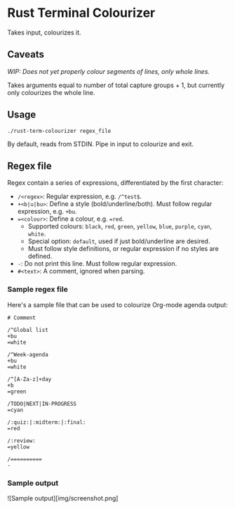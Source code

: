 # Rust Terminal Colourizer

Takes input, colourizes it.

## Caveats

*WIP: Does not yet properly colour segments of lines, only whole lines.*

Takes arguments equal to number of total capture groups + 1, but currently only colourizes the whole line.

## Usage

    ./rust-term-colourizer regex_file

By default, reads from STDIN. Pipe in input to colourize and exit.

## Regex file

Regex contain a series of expressions, differentiated by the first character:

- `/<regex>`: Regular expression, e.g. `/^test$`.
- `+<b|u|bu>`: Define a style (bold/underline/both). Must follow regular expression, e.g. `+bu`.
- `=<colour>`: Define a colour, e.g. `=red`.
    - Supported colours: `black`, `red`, `green`, `yellow`, `blue`, `purple`, `cyan`, `white`.
    - Special option: `default`, used if just bold/underline are desired.
    - Must follow style definitions, or regular expression if no styles are defined.
- `-`: Do not print this line. Must follow regular expression.
- `#<text>`: A comment, ignored when parsing.

### Sample regex file

Here's a sample file that can be used to colourize Org-mode agenda output:

```
# Comment

/^Global list
+bu
=white

/^Week-agenda
+bu
=white

/^[A-Za-z]+day
+b
=green

/TODO|NEXT|IN-PROGRESS
=cyan

/:quiz:|:midterm:|:final:
=red

/:review:
=yellow

/==========
-
```

### Sample output

![Sample output][img/screenshot.png]
